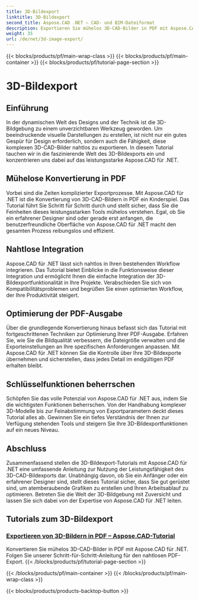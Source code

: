 ```yaml
---
title: 3D-Bildexport
linktitle: 3D-Bildexport
second_title: Aspose.CAD .NET – CAD- und BIM-Dateiformat
description: Exportieren Sie mühelos 3D-CAD-Bilder in PDF mit Aspose.CAD für .NET. Befolgen Sie unsere Tutorials für eine nahtlose PDF-Konvertierung. Erlernen Sie effiziente 3D-Bildexporttechniken.
weight: 35
url: /de/net/3d-image-export/
---
```


{{< blocks/products/pf/main-wrap-class >}}
{{< blocks/products/pf/main-container >}}
{{< blocks/products/pf/tutorial-page-section >}}

# 3D-Bildexport


## Einführung

In der dynamischen Welt des Designs und der Technik ist die 3D-Bildgebung zu einem unverzichtbaren Werkzeug geworden. Um beeindruckende visuelle Darstellungen zu erstellen, ist nicht nur ein gutes Gespür für Design erforderlich, sondern auch die Fähigkeit, diese komplexen 3D-CAD-Bilder nahtlos zu exportieren. In diesem Tutorial tauchen wir in die faszinierende Welt des 3D-Bildexports ein und konzentrieren uns dabei auf das leistungsstarke Aspose.CAD für .NET.

## Mühelose Konvertierung in PDF

Vorbei sind die Zeiten komplizierter Exportprozesse. Mit Aspose.CAD für .NET ist die Konvertierung von 3D-CAD-Bildern in PDF ein Kinderspiel. Das Tutorial führt Sie Schritt für Schritt durch und stellt sicher, dass Sie die Feinheiten dieses leistungsstarken Tools mühelos verstehen. Egal, ob Sie ein erfahrener Designer sind oder gerade erst anfangen, die benutzerfreundliche Oberfläche von Aspose.CAD für .NET macht den gesamten Prozess reibungslos und effizient.

## Nahtlose Integration

Aspose.CAD für .NET lässt sich nahtlos in Ihren bestehenden Workflow integrieren. Das Tutorial bietet Einblicke in die Funktionsweise dieser Integration und ermöglicht Ihnen die einfache Integration der 3D-Bildexportfunktionalität in Ihre Projekte. Verabschieden Sie sich von Kompatibilitätsproblemen und begrüßen Sie einen optimierten Workflow, der Ihre Produktivität steigert.

## Optimierung der PDF-Ausgabe

Über die grundlegende Konvertierung hinaus befasst sich das Tutorial mit fortgeschrittenen Techniken zur Optimierung Ihrer PDF-Ausgabe. Erfahren Sie, wie Sie die Bildqualität verbessern, die Dateigröße verwalten und die Exporteinstellungen an Ihre spezifischen Anforderungen anpassen. Mit Aspose.CAD für .NET können Sie die Kontrolle über Ihre 3D-Bildexporte übernehmen und sicherstellen, dass jedes Detail im endgültigen PDF erhalten bleibt.

## Schlüsselfunktionen beherrschen

Schöpfen Sie das volle Potenzial von Aspose.CAD für .NET aus, indem Sie die wichtigsten Funktionen beherrschen. Von der Handhabung komplexer 3D-Modelle bis zur Feinabstimmung von Exportparametern deckt dieses Tutorial alles ab. Gewinnen Sie ein tiefes Verständnis der Ihnen zur Verfügung stehenden Tools und steigern Sie Ihre 3D-Bildexportfunktionen auf ein neues Niveau.

## Abschluss

Zusammenfassend stellen die 3D-Bildexport-Tutorials mit Aspose.CAD für .NET eine umfassende Anleitung zur Nutzung der Leistungsfähigkeit des 3D-CAD-Bildexports dar. Unabhängig davon, ob Sie ein Anfänger oder ein erfahrener Designer sind, stellt dieses Tutorial sicher, dass Sie gut gerüstet sind, um atemberaubende Grafiken zu erstellen und Ihren Arbeitsablauf zu optimieren. Betreten Sie die Welt der 3D-Bildgebung mit Zuversicht und lassen Sie sich dabei von der Expertise von Aspose.CAD für .NET leiten.
## Tutorials zum 3D-Bildexport
### [Exportieren von 3D-Bildern in PDF – Aspose.CAD-Tutorial](./exporting-3d-images-to-pdf/)
Konvertieren Sie mühelos 3D-CAD-Bilder in PDF mit Aspose.CAD für .NET. Folgen Sie unserer Schritt-für-Schritt-Anleitung für den nahtlosen PDF-Export.
{{< /blocks/products/pf/tutorial-page-section >}}

{{< /blocks/products/pf/main-container >}}
{{< /blocks/products/pf/main-wrap-class >}}

{{< blocks/products/products-backtop-button >}}
